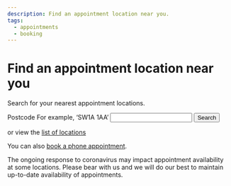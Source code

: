 ```yaml
---
description: Find an appointment location near you.
tags:
  - appointments
  - booking
---
```


# Find an appointment location near you

Search for your nearest appointment locations.

<form action="/en/locations/search" method="post">
  <div class="form-group">
    <label class="form-label-bold" for="postcode">
      Postcode
      <span class="form-hint">For example, ‘SW1A 1AA’</span>
    </label>
    <input type="text" class="t-postcode form-control" id="postcode" name="postcode" value="" required="true">
    <input type="submit" class="button t-submit" id="btn-search" value="Search">
    <p>or view the <a href="/locations">list of locations</a></p>
  </div>
</form>

<div class="application-notice info-notice">
  <p>You can also <a href="/en/book-phone">book a phone appointment</a>.</p>
</div>

<div class="application-notice help-notice">
  <p>
  The ongoing response to coronavirus may impact appointment availability at
  some locations. Please bear with us and we will do our best to maintain
  up-to-date availability of appointments.
  </p>
</div>
